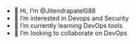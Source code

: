 - 👋 Hi, I’m @Jitendrapatel088
- 👀 I’m interested in Devops and Security
- 🌱 I’m currently learning DevOps tools
- 💞️ I’m looking to collaborate on DevOps


<!---
Jitendrapatel088/Jitendrapatel088 is a ✨ special ✨ repository because its `README.md` (this file) appears on your GitHub profile.
You can click the Preview link to take a look at your changes.
--->
